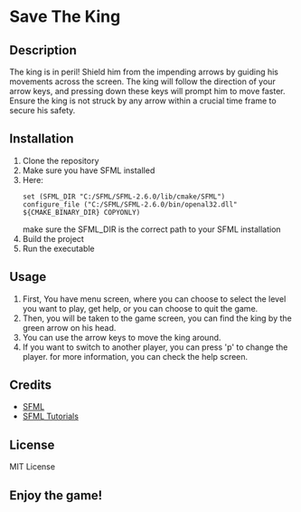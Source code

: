 # Save The King

## Description

The king is in peril! Shield him from the impending arrows by guiding his movements across the screen. The king will follow the direction of your arrow keys, and pressing down these keys will prompt him to move faster. Ensure the king is not struck by any arrow within a crucial time frame to secure his safety.


## Installation

1. Clone the repository
2. Make sure you have SFML installed
3. Here:
	```
	set (SFML_DIR "C:/SFML/SFML-2.6.0/lib/cmake/SFML")
	configure_file ("C:/SFML/SFML-2.6.0/bin/openal32.dll" ${CMAKE_BINARY_DIR} COPYONLY)
	```
	make sure the SFML_DIR is the correct path to your SFML installation
4. Build the project
5. Run the executable


## Usage

1. First, You have menu screen, where you can choose to select the level you want to play, get help, or you can choose to quit the game.
2. Then, you will be taken to the game screen, you can find the king by the green arrow on his head.
3. You can use the arrow keys to move the king around.										
4. If you want to switch to another player, you can press 'p' to change the player.
for more information, you can check the help screen.


## Credits

- [SFML](https://www.sfml-dev.org/)
- [SFML Tutorials](https://www.sfml-dev.org/tutorials/2.6/)


## License

MIT License


## Enjoy the game!
